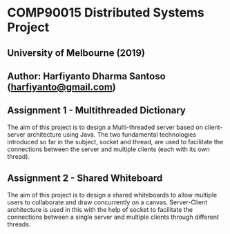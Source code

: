 # COMP90015 Distributed Systems Project
## University of Melbourne (2019)
## Author: Harfiyanto Dharma Santoso (harfiyanto@gmail.com)

## Assignment 1 - Multithreaded Dictionary

The aim of this project is to design a Multi-threaded server based on client-server architecture using Java. The two
fundamental technologies introduced so far in the subject, socket and thread, are used to facilitate the connections
between the server and multiple clients (each with its own thread).

## Assignment 2 - Shared Whiteboard 

The aim of this project is to design a shared whiteboards to allow multiple users to collaborate and draw concurrently on a canvas. Server-Client architecture is used in this with the help of socket to facilitate the connections
between a single server and multiple clients through different threads.

